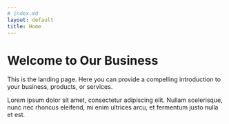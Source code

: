 ```yaml
---
# index.md
layout: default
title: Home
---
```


# Welcome to Our Business

This is the landing page. Here you can provide a compelling introduction to your business, products, or services.

Lorem ipsum dolor sit amet, consectetur adipiscing elit. Nullam scelerisque, nunc nec rhoncus eleifend, mi enim ultrices arcu, et fermentum justo nulla et est.
